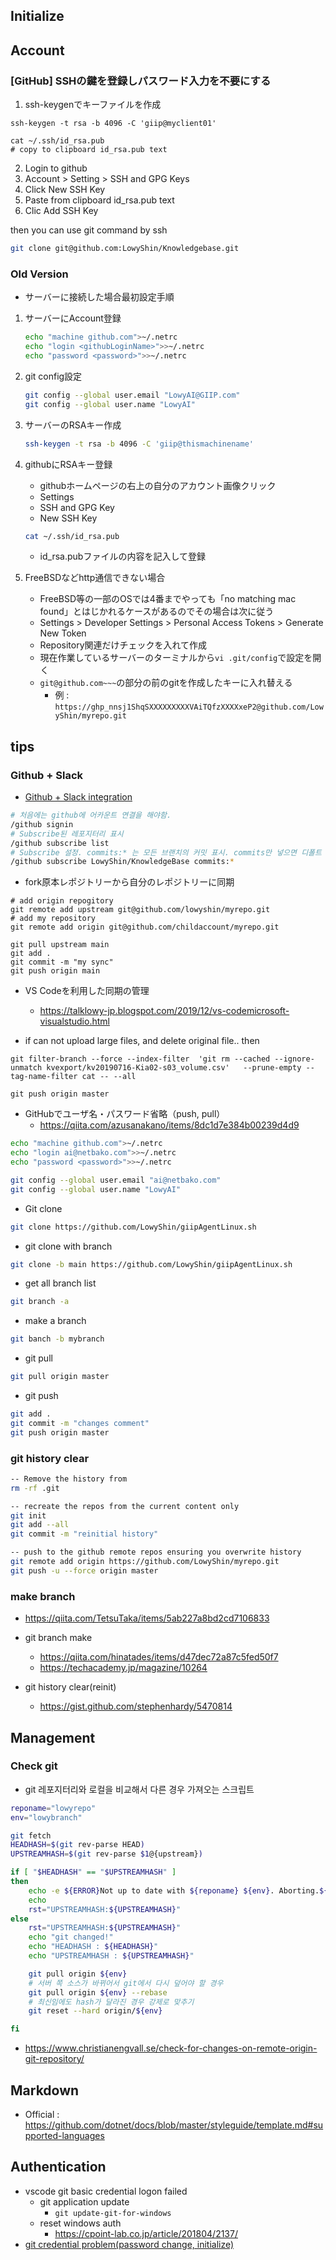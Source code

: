 ## Initialize

## Account

### [GitHub] SSHの鍵を登録しパスワード入力を不要にする

1. ssh-keygenでキーファイルを作成
```
ssh-keygen -t rsa -b 4096 -C 'giip@myclient01'

cat ~/.ssh/id_rsa.pub
# copy to clipboard id_rsa.pub text
```
2. Login to github
3. Account > Setting > SSH and GPG Keys
4. Click New SSH Key
5. Paste from clipboard id_rsa.pub text
6. Clic Add SSH Key

then you can use git command by ssh

```sh
git clone git@github.com:LowyShin/Knowledgebase.git
```

### Old Version

* サーバーに接続した場合最初設定手順

1. サーバーにAccount登録
    ```sh
    echo "machine github.com">~/.netrc
    echo "login <githubLoginName>">>~/.netrc
    echo "password <password>">>~/.netrc
    ```

2. git config設定
    ```sh
    git config --global user.email "LowyAI@GIIP.com"
    git config --global user.name "LowyAI"
    ```

3. サーバーのRSAキー作成
    ```sh
    ssh-keygen -t rsa -b 4096 -C 'giip@thismachinename'
    ```

4. githubにRSAキー登録
    * githubホームページの右上の自分のアカウント画像クリック
    * Settings
    * SSH and GPG Key
    * New SSH Key
    ```sh
    cat ~/.ssh/id_rsa.pub
    ```
    * id_rsa.pubファイルの内容を記入して登録

5. FreeBSDなどhttp通信できない場合
    * FreeBSD等の一部のOSでは4番までやっても「no matching mac found」とはじかれるケースがあるのでその場合は次に従う
    * Settings > Developer Settings > Personal Access Tokens > Generate New Token 
    * Repository関連だけチェックを入れて作成
    * 現在作業しているサーバーのターミナルから`vi .git/config`で設定を開く
    * `git@github.com~~~`の部分の前のgitを作成したキーに入れ替える
      * 例 : `https://ghp_nnsj1ShqSXXXXXXXXXVAiTQfzXXXXxeP2@github.com/LowyShin/myrepo.git`


## tips

### Github + Slack

- [Github + Slack integration](https://github.com/integrations/slack)
```sh
# 처음에는 github에 어카운트 연결을 해야함.
/github signin
# Subscribe된 레포지터리 표시
/github subscribe list
# Subscribe 설정. commits:* 는 모든 브랜치의 커밋 표시. commits만 넣으면 디폴트 브랜치의 commit표시. 
/github subscribe LowyShin/KnowledgeBase commits:*
```



* fork原本レポジトリーから自分のレポジトリーに同期
```git
# add origin repogitory
git remote add upstream git@github.com/lowyshin/myrepo.git
# add my repository
git remote add origin git@github.com/childaccount/myrepo.git

git pull upstream main
git add .
git commit -m "my sync"
git push origin main

```

* VS Codeを利用した同期の管理
  * https://talklowy-jp.blogspot.com/2019/12/vs-codemicrosoft-visualstudio.html


* if can not upload large files, and delete original file.. then
```shell
git filter-branch --force --index-filter  'git rm --cached --ignore-unmatch kvexport/kv20190716-Kia02-s03_volume.csv'   --prune-empty --tag-name-filter cat -- --all

git push origin master
```

* GitHubでユーザ名・パスワード省略（push, pull）
  * https://qiita.com/azusanakano/items/8dc1d7e384b00239d4d9
```sh
echo "machine github.com">~/.netrc
echo "login ai@netbako.com">>~/.netrc
echo "password <password>">>~/.netrc

git config --global user.email "ai@netbako.com"
git config --global user.name "LowyAI"
```

* Git clone
```sh
git clone https://github.com/LowyShin/giipAgentLinux.sh
```

- git clone with branch
```sh
git clone -b main https://github.com/LowyShin/giipAgentLinux.sh
```

- get all branch list
```sh
git branch -a
```

- make a branch
```sh
git banch -b mybranch
```

* git pull
```sh
git pull origin master
```
* git push
```sh
git add .
git commit -m "changes comment"
git push origin master
```

### git history clear

```sh
-- Remove the history from 
rm -rf .git

-- recreate the repos from the current content only
git init
git add --all
git commit -m "reinitial history"

-- push to the github remote repos ensuring you overwrite history
git remote add origin https://github.com/LowyShin/myrepo.git
git push -u --force origin master
```

### make branch

* https://qiita.com/TetsuTaka/items/5ab227a8bd2cd7106833
* git branch make
  * https://qiita.com/hinatades/items/d47dec72a87c5fed50f7
  * https://techacademy.jp/magazine/10264

* git history clear(reinit)
  *  https://gist.github.com/stephenhardy/5470814

## Management

### Check git

- git 레포지터리와 로컬을 비교해서 다른 경우 가져오는 스크립트
```sh
reponame="lowyrepo"
env="lowybranch"

git fetch
HEADHASH=$(git rev-parse HEAD)
UPSTREAMHASH=$(git rev-parse $1@{upstream})

if [ "$HEADHASH" == "$UPSTREAMHASH" ]
then
    echo -e ${ERROR}Not up to date with ${reponame} ${env}. Aborting.${NOCOLOR}
    echo
    rst="UPSTREAMHASH:${UPSTREAMHASH}"
else
    rst="UPSTREAMHASH:${UPSTREAMHASH}"
    echo "git changed!"
    echo "HEADHASH : ${HEADHASH}"
    echo "UPSTREAMHASH : ${UPSTREAMHASH}"

    git pull origin ${env}
    # 서버 쪽 소스가 바뀌어서 git에서 다시 덮어야 할 경우
    git pull origin ${env} --rebase
    # 최신임에도 hash가 달라진 경우 강제로 맞추기
    git reset --hard origin/${env}

fi
```
- https://www.christianengvall.se/check-for-changes-on-remote-origin-git-repository/


## Markdown

* Official : https://github.com/dotnet/docs/blob/master/styleguide/template.md#supported-languages

## Authentication

* vscode git basic credential logon failed
  * git application update 
    * `git update-git-for-windows`
  * reset windows auth
    * https://cpoint-lab.co.jp/article/201804/2137/
* [git credential problem(password change, initialize)](https://www.zunouissiki.com/entry/git-credential-manager-for-windows/)

